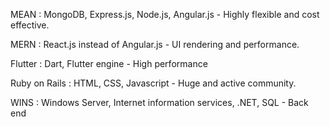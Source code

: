 MEAN : MongoDB, Express.js, Node.js, Angular.js - Highly flexible and cost effective.

MERN : React.js instead of Angular.js - UI rendering and performance.

Flutter : Dart, Flutter engine - High performance

Ruby on Rails : HTML, CSS, Javascript - Huge and active community.

WINS : Windows Server, Internet information services, .NET, SQL - Back end